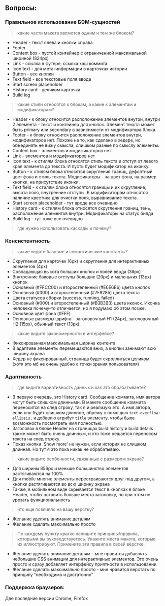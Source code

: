 ## Вопросы:

### Правильное использование БЭМ-сущностей

>какие части макета являются одним и тем же блоком?

* Header - текст слева и кнопки справа
* Footer
* Content box - пустой контейнер с ограниченной максимальной шириной (824px)
* Link - ссылка в футере, ссылка хэш коммита
* Icon text - для мета-информации в карточках истории
* Button - все кнопки
* Text field - все текстовые поля ввода
* Start screen placeholder
* History card - целиком карточка
* Build log

>какие стили относятся к блокам, а какие к элементам и модификаторам?

* Header - к блоку относится расположение элементов внутри, внутри 2 элемента - текст и контейнер для кнопок. Элемент текста может быть primary или secondary в зависимости от модификатора блока.
* Footer - к блоку относится расположение элементов внутри, модификаторов нет. Похоже на то, как сделано в хедере, но объединять не вижу смысла, слишком разные по смыслу элементы.
* Content box - элементов и модификаторов нет
* Link - элементов и модификаторов нет
* Icon text - к стилям блока относятся стиль текста и отступ от левого края элемента до текста. И пусть будет модификатор на иконку.
* Button - к стилям блока относятся скругления границ, дефолтный цвет фона и стиль текста. Модификаторы - на цвет фона, на размер кнопки, на присутствие иконки.
* Text field - к стилям блока относятся границы и их скругление, высота поля, внутренние отступы. К модификаторам относятся наличие крестика для очистки поля, выравнивание текста.
* Start screen placeholder - тут вроде все очевидно
* History card - к стилям блока относятся скругления границ, тень, расположение элементов внутри. Модификаторы на статус билда.
* Build log - тут тоже все очевидно

>где нужно использовать каскады и почему?

### Консистентность

>какие видите базовые и семантические константы?

* Скругления для карточек (6px) и скругления для интерактивных элементов (4px)
* Совпадающая высота больших кнопок и полей ввода (36px)
* Внутренние боковые отступы больших (20px) и маленьких (13px) кнопок
* Основный (#FFCC00) и второстепенный (#E6E6E6) цвета кнопок
* Основный (#000) и второстепенный (#7F8285) цвета текста
* Цвета статусов сборки (success, running, failed)
* Основный (#000) и второстепенный (#B3B3B3) цвета иконок. Иконка человека почему-то отличается, но я подумаю об этом позже.
* Основной цвет фона (#FFF)
* Основные размеры шрифта - заголовочный H1 (24px), заголовочный H2 (15px), обычный текст (13px).

>какие видите закономерности в интерфейсе?

* Фиксированная максимальная ширина контента
* В адаптиве элементы перемещаются вниз, а кнопки занимают всю ширину экрана
* Хедер не фиксированный, страница будет скроллиться целиком (хотя это мб не очень удобно с точки зрения пользователя)

### Адаптивность

>где видите вариативность данных и как это обрабатываете?

* В первую очередь, это History card. Сообщение коммита, имя автора могут быть слишком длинными. В макете сообщение коммита переносится на след строку, так я и реализую это. А имя автора, если оно будет слишком длинное, обрежу с помощью `text-overflow: ellipsis;` и добавлю атрибут `title` элементу, чтобы была возможность посмотреть имя полностью.
* Заголовок в блоке Header на страницах build history и build details также может быть очень длинным, и это тоже решается переносом текста на след строку.
* Показ кнопки 'Show more' не нужен, если история не слишком длинная. Но тут я это пока никак не обрабатываю.

>какие видите особенности, связанные с размером экрана?

* Для ширины 856px и меньше большинство элементов растягиваются на 100%
* Для mobile многие элементы перестраиваются друг под другом, а кнопки растягиваются во всю ширину экрана
* Также, в мобильном виде скрывается текст в кнопках в блоке Header, чтобы оставить больше места заголовку, но при этом не урезать функциональность

>что еще повлияло на вашу вёрстку?

* Желание уделять внимание деталям
* Желание сделать максимально просто

>По каждому пункту кратко напишите принципы/правила, которыми вы руководствуетесь. Укажите места макета, которые их иллюстрируют. Примените эти правила в своей вёрстке.

* Желание уделять внимание деталям - мне нравится добавлять небольшие CSS анимации для интерактивных элементов. Это очень просто и сразу добавляет интерфейсу приятности в использовании.
* Желание сделать максимально просто - мне нравится верстать по принципу "необходимо и достаточно"

### Поддержка браузеров:

Две последние версии Chrome, Firefox
